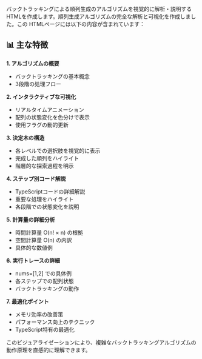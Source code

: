 バックトラッキングによる順列生成のアルゴリズムを視覚的に解析・説明するHTMLを作成します。順列生成アルゴリズムの完全な解析と可視化を作成しました。この HTMLページには以下の内容が含まれています：

## 📊 主な特徴

**1. アルゴリズムの概要**

- バックトラッキングの基本概念
- 3段階の処理フロー

**2. インタラクティブな可視化**

- リアルタイムアニメーション
- 配列の状態変化を色分けで表示
- 使用フラグの動的更新

**3. 決定木の構造**

- 各レベルでの選択肢を視覚的に表示
- 完成した順列をハイライト
- 階層的な探索過程を明示

**4. ステップ別コード解説**

- TypeScriptコードの詳細解説
- 重要な処理をハイライト
- 各段階での状態変化を説明

**5. 計算量の詳細分析**

- 時間計算量 O(n! × n) の根拠
- 空間計算量 O(n) の内訳
- 具体的な数値例

**6. 実行トレースの詳細**

- nums=[1,2] での具体例
- 各ステップでの配列状態
- バックトラッキングの動作

**7. 最適化ポイント**

- メモリ効率の改善策
- パフォーマンス向上のテクニック
- TypeScript特有の最適化

このビジュアライゼーションにより、複雑なバックトラッキングアルゴリズムの動作原理を直感的に理解できます。
